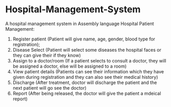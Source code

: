# Hospital-Management-System
A hospital management system in Assembly language
Hospital Patient Management:  
1. Register patient (Patient will give name, age, gender, blood type for registration); 
2. Disease Select (Patient will select some diseases the hospital faces or they can give their if they know)
3. Assign to a doctor/room (If a patient selects to consult a doctor, they will be assigned a doctor, else will be assigned to a room) 
4. View patient details (Patients can see their information which they have given during registration and they can also see their medical history)
5. Discharge (After treatment, doctor will discharge the patient and the next patient will go see the doctor)
6. Report (After being released, the doctor will give the patient a mdeical report)
